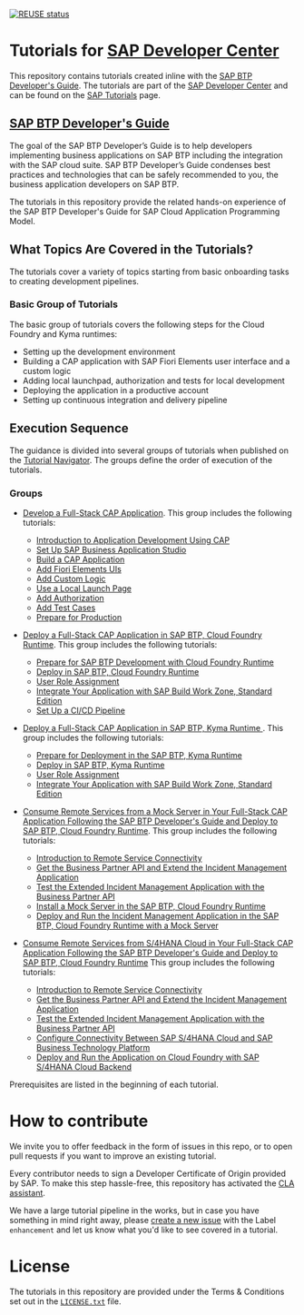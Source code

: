 [![REUSE status](https://api.reuse.software/badge/github.com/sap-tutorials/btp-dev-guidance)](https://api.reuse.software/info/github.com/sap-tutorials/btp-dev-guidance)

# Tutorials for [SAP Developer Center](https://developers.sap.com)
This repository contains tutorials created inline with the [SAP BTP Developer's Guide](https://help.sap.com/docs/btp/btp-developers-guide/tutorials-for-sap-cloud-application-programming-model?version=Cloud). The tutorials are part of the [SAP Developer Center](https://developers.sap.com) and can be found on the [SAP Tutorials](https://developers.sap.com/tutorial-navigator.html) page.

## [SAP BTP Developer's Guide](https://help.sap.com/docs/btp/btp-developers-guide/tutorials-for-sap-cloud-application-programming-model?version=Cloud)

The goal of the SAP BTP Developer’s Guide is to help developers implementing business applications on SAP BTP including the integration with the SAP cloud suite. SAP BTP Developer’s Guide condenses best practices and technologies that can be safely recommended to you, the business application developers on SAP BTP.

The tutorials in this repository provide the related hands-on experience of the SAP BTP Developer's Guide for SAP Cloud Application Programming Model. 

## What Topics Are Covered in the Tutorials?

The tutorials cover a variety of topics starting from basic onboarding tasks to creating development pipelines.

### Basic Group of Tutorials

The basic group of tutorials covers the following steps for the Cloud Foundry and Kyma runtimes:

- Setting up the development environment
- Building a CAP application with SAP Fiori Elements user interface and a custom logic
- Adding local launchpad, authorization and tests for local development
- Deploying the application in a productive account
- Setting up continuous integration and delivery pipeline


## Execution Sequence
The guidance is divided into several groups of tutorials when published on the [Tutorial Navigator](https://developers.sap.com/tutorial-navigator.html). The groups define the order of execution of the tutorials.

### Groups

- [Develop a Full-Stack CAP Application](https://developers.sap.com/group.cap-application-full-stack.html). This group includes the following tutorials:
    - [Introduction to Application Development Using CAP](https://developers.sap.com/tutorials/introduction.html)
    - [Set Up SAP Business Application Studio](https://developers.sap.com/tutorials/set-up-bas.html)
    - [Build a CAP Application](https://developers.sap.com/tutorials/build-cap-app.html)
    - [Add Fiori Elements UIs](https://developers.sap.com/tutorials/add-fiori-elements-uis.html)
    - [Add Custom Logic](https://developers.sap.com/tutorials/add-custom-logic.html)
    - [Use a Local Launch Page](https://developers.sap.com/tutorials/use-local-launch-page.html)
    - [Add Authorization](https://developers.sap.com/tutorials/add-authorization.html)
    - [Add Test Cases](https://developers.sap.com/tutorials/add-test-cases.html)
    - [Prepare for Production](https://developers.sap.com/tutorials/prep-for-prod.html)

- [Deploy a Full-Stack CAP Application in SAP BTP, Cloud Foundry Runtime](https://developers.sap.com/group.deploy-full-stack-cap-application.html). This group includes the following tutorials:
    - [Prepare for SAP BTP Development with Cloud Foundry Runtime](https://developers.sap.com/tutorials/prepare-btp-cf.html)
    - [Deploy in SAP BTP, Cloud Foundry Runtime](https://developers.sap.com/tutorials/deploy-to-cf.html)
    - [User Role Assignment](https://developers.sap.com/tutorials/user-role-assignment.html) 
    - [Integrate Your Application with SAP Build Work Zone, Standard Edition](https://developers.sap.com/tutorials/integrate-with-work-zone.html)
    - [Set Up a CI/CD Pipeline](https://developers.sap.com/tutorials/set-up-cicd.html)

- [Deploy a Full-Stack CAP Application in SAP BTP, Kyma Runtime ](https://developers.sap.com/group.deploy-full-stack-cap-kyma-runtime.html). This group includes the following tutorials:
    - [Prepare for Deployment in the SAP BTP, Kyma Runtime](https://developers.sap.com/tutorials/prepare-btp-kyma.html)
    - [Deploy in SAP BTP, Kyma Runtime](https://developers.sap.com/tutorials/deploy-to-kyma.html)
    - [User Role Assignment](https://developers.sap.com/tutorials/user-role-assignment.html) 
    - [Integrate Your Application with SAP Build Work Zone, Standard Edition](https://developers.sap.com/tutorials/integrate-with-work-zone.html)

- [Consume Remote Services from a Mock Server in Your Full-Stack CAP Application Following the SAP BTP Developer's Guide and Deploy to SAP BTP, Cloud Foundry Runtime](). This group includes the following tutorials:
    - [Introduction to Remote Service Connectivity](https://developers.sap.com/tutorials/remote-service-intro.html) 
    - [Get the Business Partner API and Extend the Incident Management Application](https://developers.sap.com/tutorials/remote-service-extend-cf.html)
    - [Test the Extended Incident Management Application with the Business Partner API](https://developers.sap.com/tutorials/remote-service-run-dev-test.html)
    - [Install a Mock Server in the SAP BTP, Cloud Foundry Runtime](https://developers.sap.com/tutorials/remote-service-set-up-mock-cf.html)
    - [Deploy and Run the Incident Management Application in the SAP BTP, Cloud Foundry Runtime with a Mock Server](https://developers.sap.com/tutorials/remote-service-deploy-with-mock-cf.html)

- [Consume Remote Services from S/4HANA Cloud in Your Full-Stack CAP Application Following the SAP BTP Developer's Guide and Deploy to SAP BTP, Cloud Foundry Runtime]() This group includes the following tutorials:
    - [Introduction to Remote Service Connectivity](https://developers.sap.com/tutorials/remote-service-intro.html) 
    - [Get the Business Partner API and Extend the Incident Management Application](https://developers.sap.com/tutorials/remote-service-extend-cf.html)
    - [Test the Extended Incident Management Application with the Business Partner API](https://developers.sap.com/tutorials/remote-service-run-dev-test.html)
    - [Configure Connectivity Between SAP S/4HANA Cloud and SAP Business Technology Platform](https://developers.sap.com/tutorials/remote-service-configure-connectivity.html)
    - [Deploy and Run the Application on Cloud Foundry with SAP S/4HANA Cloud Backend](https://developers.sap.com/tutorials/remote-service-deploy-to-cf.html)

Prerequisites are listed in the beginning of each tutorial.


# How to contribute
We invite you to offer feedback in the form of issues in this repo, or to open pull requests if you want to improve an existing tutorial.

Every contributor needs to sign a Developer Certificate of Origin provided by SAP. To make this step hassle-free, this repository has activated the [CLA assistant](https://cla-assistant.io).

We have a large tutorial pipeline in the works, but in case you have something in mind right away, please [create a new issue](https://github.com/SAPDocuments/Tutorials/issues/new) with the Label `enhancement` and let us know what you'd like to see covered in a tutorial.


# License
The tutorials in this repository are provided under the Terms & Conditions set out in the [`LICENSE.txt`](LICENSE.txt) file.



